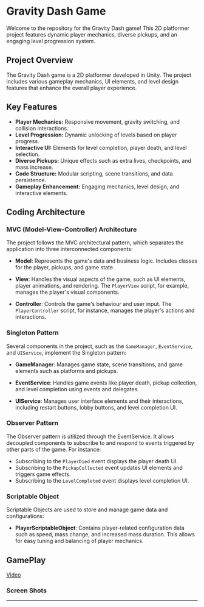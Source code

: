 # Gravity Dash Game


Welcome to the repository for the Gravity Dash game! This 2D platformer project features dynamic player mechanics, diverse pickups, and an engaging level progression system.

## Project Overview

The Gravity Dash game is a 2D platformer developed in Unity. The project includes various gameplay mechanics, UI elements, and level design features that enhance the overall player experience.

## Key Features

- **Player Mechanics:** Responsive movement, gravity switching, and collision interactions.
- **Level Progression:** Dynamic unlocking of levels based on player progress.
- **Interactive UI:** Elements for level completion, player death, and level selection.
- **Diverse Pickups:** Unique effects such as extra lives, checkpoints, and mass increase.
- **Code Structure:** Modular scripting, scene transitions, and data persistence.
- **Gameplay Enhancement:** Engaging mechanics, level design, and interactive elements.

## Coding Architecture

### MVC (Model-View-Controller) Architecture

The project follows the MVC architectural pattern, which separates the application into three interconnected components:

- **Model**: Represents the game's data and business logic. Includes classes for the player, pickups, and game state.

- **View**: Handles the visual aspects of the game, such as UI elements, player animations, and rendering. The `PlayerView` script, for example, manages the player's visual components.

- **Controller**: Controls the game's behaviour and user input. The `PlayerController` script, for instance, manages the player's actions and interactions.

### Singleton Pattern

Several components in the project, such as the `GameManager`, `EventService`, and `UIService`, implement the Singleton pattern:

- **GameManager**: Manages game state, scene transitions, and game elements such as platforms and pickups.

- **EventService**: Handles game events like player death, pickup collection, and level completion using events and delegates.

- **UIService**: Manages user interface elements and their interactions, including restart buttons, lobby buttons, and level completion UI.

### Observer Pattern

The Observer pattern is utilized through the EventService. It allows decoupled components to subscribe to and respond to events triggered by other parts of the game. For instance:

- Subscribing to the `PlayerDied` event displays the player death UI.
- Subscribing to the `PickupCollected` event updates UI elements and triggers game effects.
- Subscribing to the `LevelCompleted` event displays level completion UI.

### Scriptable Object

Scriptable Objects are used to store and manage game data and configurations:

- **PlayerScriptableObject**: Contains player-related configuration data such as speed, mass change, and increased mass duration. This allows for easy tuning and balancing of player mechanics.

## GamePlay

[Video](https://www.loom.com/share/e7169c94b1c049009b688c6eddc358ef)

### Screen Shots



---


